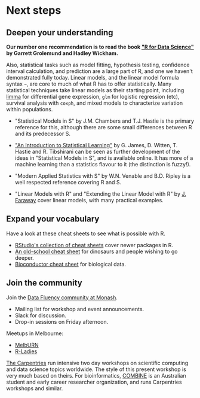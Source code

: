 # Next steps



## Deepen your understanding

**Our number one recommendation is to read the book ["R for Data Science"](http://r4ds.had.co.nz/) by Garrett Grolemund and Hadley Wickham.**

Also, statistical tasks such as model fitting, hypothesis testing, confidence interval calculation, and prediction are a large part of R, and one we haven't demonstrated fully today. Linear models, and the linear model formula syntax `~`, are core to much of what R has to offer statistically. Many statistical techniques take linear models as their starting point, including [limma](https://bioconductor.org/packages/release/bioc/html/limma.html) for differential gene expression, `glm` for logistic regression (etc), survival analysis with `coxph`, and mixed models to characterize variation within populations.

* "Statistical Models in S" by J.M. Chambers and T.J. Hastie is the primary reference for this, although there are some small differences between R and its predecessor S.

* ["An Introduction to Statistical Learning"](http://www-bcf.usc.edu/~gareth/ISL/) by G. James, D. Witten, T. Hastie and R. Tibshirani can be seen as further development of the ideas in "Statistical Models in S", and is available online. It has more of a machine learning than a statistics flavour to it (the distinction is fuzzy!).

* "Modern Applied Statistics with S" by W.N. Venable and B.D. Ripley is a well respected reference covering R and S. 

* "Linear Models with R" and "Extending the Linear Model with R" by [J. Faraway](http://www.maths.bath.ac.uk/~jjf23/) cover linear models, with many practical examples.



## Expand your vocabulary

Have a look at these cheat sheets to see what is possible with R.

* [RStudio's collection of cheat sheets](https://www.rstudio.com/resources/cheatsheets/) cover newer packages in R.
* [An old-school cheat sheet](https://cran.r-project.org/doc/contrib/Short-refcard.pdf) for dinosaurs and people wishing to go deeper.
* [Bioconductor cheat sheet](https://github.com/mikelove/bioc-refcard/blob/master/README.Rmd) for biological data.


## Join the community

Join the [Data Fluency community at Monash](https://monashdatafluency.github.io/).

 * Mailing list for workshop and event announcements.
 * Slack for discussion.
 * Drop-in sessions on Friday afternoon.

Meetups in Melbourne:

* [MelbURN](https://www.meetup.com/en-AU/MelbURN-Melbourne-Users-of-R-Network/)
* [R-Ladies](https://www.meetup.com/en-AU/R-Ladies-Melbourne/)

[The Carpentries](https://carpentries.org/) run intensive two day workshops on scientific computing and data science topics worldwide. The style of this present workshop is very much based on theirs. For bioinformatics, [COMBINE](https://combine.org.au/) is an Australian student and early career researcher organization, and runs Carpentries workshops and similar.




